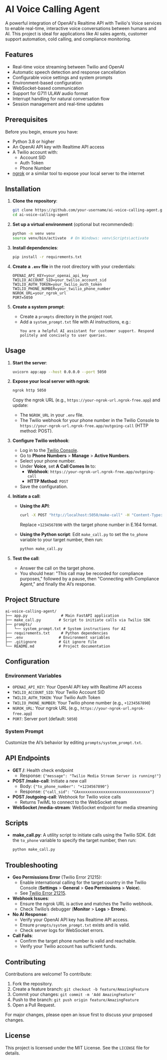 # AI Voice Calling Agent

A powerful integration of OpenAI's Realtime API with Twilio's Voice services to enable real-time, interactive voice conversations between humans and AI. This project is ideal for applications like AI sales agents, customer support automation, cold calling, and compliance monitoring.

## Features
- Real-time voice streaming between Twilio and OpenAI
- Automatic speech detection and response cancellation
- Configurable voice settings and system prompts
- Environment-based configuration
- WebSocket-based communication
- Support for G711 ULAW audio format
- Interrupt handling for natural conversation flow
- Session management and real-time updates

## Prerequisites
Before you begin, ensure you have:
- Python 3.8 or higher
- An OpenAI API key with Realtime API access
- A Twilio account with:
  - Account SID
  - Auth Token
  - Phone Number
- [ngrok](https://ngrok.com/) or a similar tool to expose your local server to the internet

## Installation
1. **Clone the repository**:
   ```bash
   git clone https://github.com/your-username/ai-voice-calling-agent.git
   cd ai-voice-calling-agent
   ```

2. **Set up a virtual environment** (optional but recommended):
   ```bash
   python -m venv venv
   source venv/bin/activate  # On Windows: venv\Scripts\activate
   ```

3. **Install dependencies**:
   ```bash
   pip install -r requirements.txt
   ```

4. **Create a `.env` file** in the root directory with your credentials:
   ```env
   OPENAI_API_KEY=your_openai_api_key
   TWILIO_ACCOUNT_SID=your_twilio_account_sid
   TWILIO_AUTH_TOKEN=your_twilio_auth_token
   TWILIO_PHONE_NUMBER=your_twilio_phone_number
   NGROK_URL=your_ngrok_url
   PORT=5050
   ```

5. **Create a system prompt**:
   - Create a `prompts` directory in the project root.
   - Add a `system_prompt.txt` file with AI instructions, e.g.:
     ```text
     You are a helpful AI assistant for customer support. Respond politely and concisely to user queries.
     ```

## Usage
1. **Start the server**:
   ```bash
   uvicorn app:app --host 0.0.0.0 --port 5050
   ```

2. **Expose your local server with ngrok**:
   ```bash
   ngrok http 5050
   ```
   Copy the ngrok URL (e.g., `https://your-ngrok-url.ngrok-free.app`) and update:
   - The `NGROK_URL` in your `.env` file.
   - The Twilio webhook for your phone number in the Twilio Console to `https://your-ngrok-url.ngrok-free.app/outgoing-call` (HTTP method: POST).

3. **Configure Twilio webhook**:
   - Log in to the [Twilio Console](https://console.twilio.com/).
   - Go to **Phone Numbers** > **Manage** > **Active Numbers**.
   - Select your phone number.
   - Under **Voice**, set **A Call Comes In** to:
     - **Webhook**: `https://your-ngrok-url.ngrok-free.app/outgoing-call`
     - **HTTP Method**: `POST`
   - Save the configuration.

4. **Initiate a call**:
   - **Using the API**:
     ```bash
     curl -X POST "http://localhost:5050/make-call" -H "Content-Type: application/json" -d '{"to_phone_number": "+1234567890"}'
     ```
     Replace `+1234567890` with the target phone number in E.164 format.

   - **Using the Python script**:
     Edit `make_call.py` to set the `to_phone` variable to your target number, then run:
     ```bash
     python make_call.py
     ```

5. **Test the call**:
   - Answer the call on the target phone.
   - You should hear: "This call may be recorded for compliance purposes," followed by a pause, then "Connecting with Compliance Agent," and finally the AI’s response.

## Project Structure
```
ai-voice-calling-agent/
├── app.py               # Main FastAPI application
├── make_call.py        # Script to initiate calls via Twilio SDK
├── prompts/
│   └── system_prompt.txt # System instructions for AI
├── requirements.txt     # Python dependencies
├── .env                # Environment variables
├── .gitignore          # Git ignore file
└── README.md           # Project documentation
```

## Configuration
### Environment Variables
- `OPENAI_API_KEY`: Your OpenAI API key with Realtime API access
- `TWILIO_ACCOUNT_SID`: Your Twilio Account SID
- `TWILIO_AUTH_TOKEN`: Your Twilio Auth Token
- `TWILIO_PHONE_NUMBER`: Your Twilio phone number (e.g., `+1234567890`)
- `NGROK_URL`: Your ngrok URL (e.g., `https://your-ngrok-url.ngrok-free.app`)
- `PORT`: Server port (default: `5050`)

### System Prompt
Customize the AI’s behavior by editing `prompts/system_prompt.txt`.

## API Endpoints
- **GET /**: Health check endpoint
  - Response: `{"message": "Twilio Media Stream Server is running!"}`
- **POST /make-call**: Initiate a new call
  - Body: `{"to_phone_number": "+1234567890"}`
  - Response: `{"call_sid": "CAxxxxxxxxxxxxxxxxxxxxxxxxxxxxxxxx"}`
- **POST /outgoing-call**: Webhook for Twilio voice calls
  - Returns TwiML to connect to the WebSocket stream
- **WebSocket /media-stream**: WebSocket endpoint for media streaming

## Scripts
- **make_call.py**: A utility script to initiate calls using the Twilio SDK. Edit the `to_phone` variable to specify the target number, then run:
  ```bash
  python make_call.py
  ```

## Troubleshooting
- **Geo Permissions Error** (Twilio Error 21215):
  - Enable international calling for the target country in the Twilio Console (**Settings** > **General** > **Geo Permissions** > **Voice**).
  - See [Twilio Error 21215](https://www.twilio.com/docs/errors/21215).
- **Webhook Issues**:
  - Ensure the ngrok URL is active and matches the Twilio webhook.
  - Check Twilio’s debugger (**Monitor** > **Logs** > **Errors**).
- **No AI Response**:
  - Verify your OpenAI API key has Realtime API access.
  - Ensure `prompts/system_prompt.txt` exists and is valid.
  - Check server logs for WebSocket errors.
- **Call Fails**:
  - Confirm the target phone number is valid and reachable.
  - Verify your Twilio account has sufficient funds.

## Contributing
Contributions are welcome! To contribute:
1. Fork the repository.
2. Create a feature branch: `git checkout -b feature/AmazingFeature`
3. Commit your changes: `git commit -m 'Add AmazingFeature'`
4. Push to the branch: `git push origin feature/AmazingFeature`
5. Open a Pull Request.

For major changes, please open an issue first to discuss your proposed changes.

## License
This project is licensed under the MIT License. See the `LICENSE` file for details.
